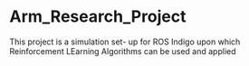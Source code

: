 # Arm_Research_Project
This project is a simulation set- up for ROS Indigo upon which Reinforcement LEarning Algorithms can be used and applied
